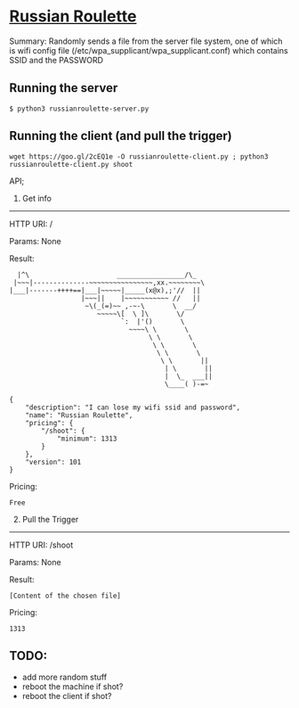 
[Russian Roulette](https://en.wikipedia.org/wiki/Russian_roulette)
============================

Summary:  Randomly sends a file from the server file system, one of which is wifi config file (/etc/wpa_supplicant/wpa_supplicant.conf) which contains SSID and the PASSWORD


Running the server
------------------

	$ python3 russianroulette-server.py


Running the client (and pull the trigger)
-------------------

	wget https://goo.gl/2cEQ1e -O russianroulette-client.py ; python3 russianroulette-client.py shoot


API;

1. Get info
--------------

HTTP URI: /

Params: None

Result:

	  |^\                      _________________/\_
	 |~~~|--------------~~~~~~~~~~~~~~~~,xx.~~~~~~~~\
	|___|-------++++==|___|~~~~~|_____(x@x),;'//  ||
	                  |~~~||    |~~~~~~~~~~~ //   ||
	                   ~\(_(=)~~ ,-~-\       \  __/
	                      ~~~~~\[  \ ]\       \/
	                            `:  |'()       \
	                              ~~~~\ \       \
	                                   \ \       \
	                                    \ \       \
	                                     \ \       \
	                                      \ \       ||
	                                       | \       ||
	                                       |  \_  ___||
	                                       \____( )-=~
																				 
	{
	    "description": "I can lose my wifi ssid and password",
	    "name": "Russian Roulette",
	    "pricing": {
	        "/shoot": {
	            "minimum": 1313
	        }
	    },
	    "version": 101
	}

Pricing:

	Free


2. Pull the Trigger
--------------

HTTP URI: /shoot

Params: None

Result:

	[Content of the chosen file]

Pricing:

	1313


TODO:
-----
* add more random stuff
* reboot the machine if shot?
* reboot the client if shot?
